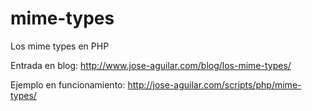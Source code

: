 # mime-types
Los mime types en PHP

Entrada en blog:
http://www.jose-aguilar.com/blog/los-mime-types/

Ejemplo en funcionamiento:
http://jose-aguilar.com/scripts/php/mime-types/
